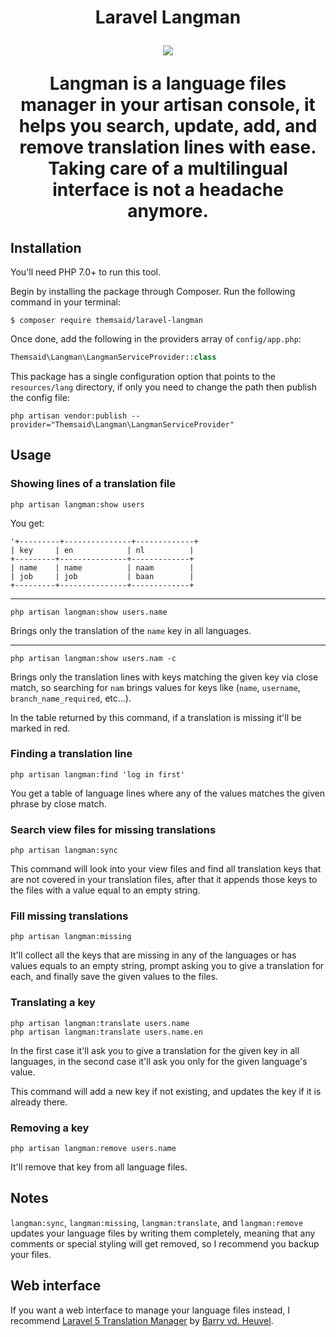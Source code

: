 <h1 align="center">Laravel Langman</h`>

<p align="center">
<img src="http://s30.postimg.org/ni241hhpd/ezgif_com_resize.gif">
</p>

Langman is a language files manager in your artisan console, it helps you search, update, add, and remove
translation lines with ease. Taking care of a multilingual interface is not a headache anymore.

## Installation

You'll need PHP 7.0+ to run this tool.

Begin by installing the package through Composer. Run the following command in your terminal:

```
$ composer require themsaid/laravel-langman
```

Once done, add the following in the providers array of `config/app.php`:

```php
Themsaid\Langman\LangmanServiceProvider::class
```

This package has a single configuration option that points to the `resources/lang` directory, if only you need to change
the path then publish the config file:

```
php artisan vendor:publish --provider="Themsaid\Langman\LangmanServiceProvider"
```

## Usage

### Showing lines of a translation file

```
php artisan langman:show users
```

You get:

```
'+---------+---------------+-------------+
| key     | en            | nl          |
+---------+---------------+-------------+
| name    | name          | naam        |
| job     | job           | baan        |
+---------+---------------+-------------+
```

---

```
php artisan langman:show users.name
```

Brings only the translation of the `name` key in all languages.

---

```
php artisan langman:show users.nam -c
```

Brings only the translation lines with keys matching the given key via close match, so searching for `nam` brings values for
keys like (`name`, `username`, `branch_name_required`, etc...).

In the table returned by this command, if a translation is missing it'll be marked in red.

### Finding a translation line

```
php artisan langman:find 'log in first'
```

You get a table of language lines where any of the values matches the given phrase by close match.

### Search view files for missing translations

```
php artisan langman:sync
```

This command will look into your view files and find all translation keys that are not covered in your translation files, after
that it appends those keys to the files with a value equal to an empty string.

### Fill missing translations

```
php artisan langman:missing
```

It'll collect all the keys that are missing in any of the languages or has values equals to an empty string, prompt
asking you to give a translation for each, and finally save the given values to the files.

### Translating a key

```
php artisan langman:translate users.name
php artisan langman:translate users.name.en
```

In the first case it'll ask you to give a translation for the given key in all languages, in the second case it'll ask you only
for the given language's value.

This command will add a new key if not existing, and updates the key if it is already there.

### Removing a key

```
php artisan langman:remove users.name
```

It'll remove that key from all language files.

## Notes

`langman:sync`, `langman:missing`, `langman:translate`, and `langman:remove` updates your language files by writing them completely, meaning that any comments or special styling will get
removed, so I recommend you backup your files.

## Web interface

If you want a web interface to manage your language files instead, I recommend [Laravel 5 Translation Manager](https://github.com/barryvdh/laravel-translation-manager)
by [Barry vd. Heuvel](https://github.com/barryvdh).